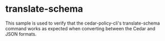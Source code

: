 # translate-schema

This sample is used to verify that the cedar-policy-cli's translate-schema
command works as expected when converting between the Cedar and JSON formats.
